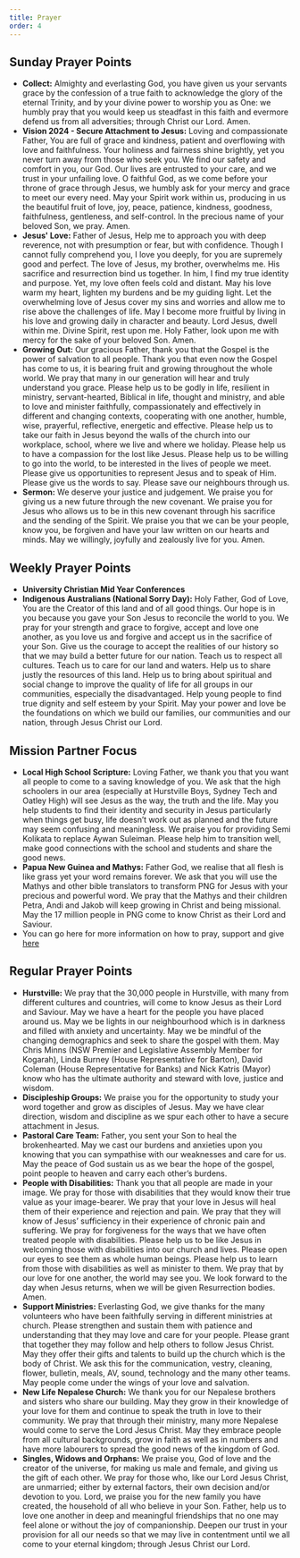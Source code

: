 ```yaml
---
title: Prayer
order: 4
---
```


## Sunday Prayer Points


- **Collect:** Almighty and everlasting God, you have given us your servants grace by the confession of a true faith to acknowledge the glory of the eternal Trinity, and by your divine power to worship you as One: we humbly pray that you would keep us steadfast in this faith and evermore defend us from all adversities; through Christ our Lord. Amen.
- **Vision 2024 - Secure Attachment to Jesus:** Loving and compassionate Father, You are full of grace and kindness, patient and overflowing with love and faithfulness. Your holiness and fairness shine brightly, yet you never turn away from those who seek you. We find our safety and comfort in you, our God. Our lives are entrusted to your care, and we trust in your unfailing love. O faithful God, as we come before your throne of grace through Jesus, we humbly ask for your mercy and grace to meet our every need. May your Spirit work within us, producing in us the beautiful fruit of love, joy, peace, patience, kindness, goodness, faithfulness, gentleness, and self-control. In the precious name of your beloved Son, we pray. Amen.
- **Jesus' Love:** Father of Jesus, Help me to approach you with deep reverence, not with presumption or fear, but with confidence. Though I cannot fully comprehend you, I love you deeply, for you are supremely good and perfect. The love of Jesus, my brother, overwhelms me. His sacrifice and resurrection bind us together. In him, I find my true identity and purpose. Yet, my love often feels cold and distant. May his love warm my heart, lighten my burdens and be my guiding light. Let the overwhelming love of Jesus cover my sins and worries and allow me to rise above the challenges of life. May I become more fruitful by living in his love and growing daily in character and beauty. Lord Jesus, dwell within me. Divine Spirit, rest upon me. Holy Father, look upon me with mercy for the sake of your beloved Son. Amen.
- **Growing Out:** Our gracious Father, thank you that the Gospel is the power of salvation to all people. Thank you that even now the Gospel has come to us, it is bearing fruit and growing throughout the whole world. We pray that many in our generation will hear and truly understand you grace. Please help us to be godly in life, resilient in ministry, servant-hearted, Biblical in life, thought and ministry, and able to love and minister faithfully, compassionately and effectively in different and changing contexts, cooperating with one another, humble, wise, prayerful, reflective, energetic and effective. Please help us to take our faith in Jesus beyond the walls of the church into our workplace, school, where we live and where we holiday. Please help us to have a compassion for the lost like Jesus. Please help us to be willing to go into the world, to be interested in the lives of people we meet. Please give us opportunities to represent Jesus and to speak of Him. Please give us the words to say. Please save our neighbours through us.
- **Sermon:** We deserve your justice and judgement. We praise you for giving us a new future through the new covenant. We praise you for Jesus who allows us to be in this new covenant through his sacrifice and the sending of the Spirit. We praise you that we can be your people, know you, be forgiven and have your law written on our hearts and minds. May we willingly, joyfully and zealously live for you. Amen.  

## Weekly Prayer Points

- **University Christian Mid Year Conferences** 
- **Indigenous Australians (National Sorry Day):** Holy Father, God of Love, You are the Creator of this land and of all good things. Our hope is in you because you gave your Son Jesus to reconcile the world to you. We pray for your strength and grace to forgive, accept and love one another, as you love us and forgive and accept us in the sacrifice of your Son. Give us the courage to accept the realities of our history so that we may build a better future for our nation. Teach us to respect all cultures. Teach us to care for our land and waters. Help us to share justly the resources of this land. Help us to bring about spiritual and social change to improve the quality of life for all groups in our communities, especially the disadvantaged. Help young people to find true dignity and self esteem by your Spirit. May your power and love be the foundations on which we build our families, our communities and our nation, through Jesus Christ our Lord.


## Mission Partner Focus

- **Local High School Scripture:** Loving Father, we thank you that you want all people to come to a saving knowledge of you. We ask that the high schoolers in our area (especially at Hurstville Boys, Sydney Tech and Oatley High) will see Jesus as the way, the truth and the life. May you help students to find their identity and security in Jesus particularly when things get busy, life doesn’t work out as planned and the future may seem confusing and meaningless. We praise you for providing Semi Kolikata to replace Aywan Suleiman. Please help him to transition well, make good connections with the school and students and share the good news.
- **Papua New Guinea and Mathys:** Father God, we realise that all flesh is like grass yet your word remains forever. We ask that you will use the Mathys and other bible translators to transform PNG for Jesus with your precious and powerful word. We pray that the Mathys and their children Petra, Andi and Jakob will keep growing in Christ and being missional. May the 17 million people in PNG come to know Christ as their Lord and Saviour. 
- You can go here for more information on how to pray, support and give [here](https://stgeorgeshurstville.org.au/mission-partners)


## Regular Prayer Points

- **Hurstville:** We pray that the 30,000 people in Hurstville, with many from different cultures and countries, will come to know Jesus as their Lord and Saviour. May we have a heart for the people you have placed around us. May we be lights in our neighbourhood which is in darkness and filled with anxiety and uncertainty. May we be mindful of the changing demographics and seek to share the gospel with them. May Chris Minns (NSW Premier and Legislative Assembly Member for Kogarah), Linda Burney (House Representative for Barton), David Coleman (House Representative for Banks) and Nick Katris (Mayor) know who has the ultimate authority and steward with love, justice and wisdom. 
- **Discipleship Groups:** We praise you for the opportunity to study your word together and grow as disciples of Jesus. May we have clear direction, wisdom and discipline as we spur each other to have a secure attachment in Jesus.
- **Pastoral Care Team:** Father, you sent your Son to heal the brokenhearted. May we cast our burdens and anxieties upon you knowing that you can sympathise with our weaknesses and care for us. May the peace of God sustain us as we bear the hope of the gospel, point people to heaven and carry each other’s burdens.
- **People with Disabilities:** Thank you that all people are made in your image. We pray for those with disabilities that they would know their true value as your image-bearer. We pray that your love in Jesus will heal them of their experience and rejection and pain. We pray that they will know of Jesus’ sufficiency in their experience of chronic pain and suffering. We pray for forgiveness for the ways that we have often treated people with disabilities. Please help us to be like Jesus in welcoming those with disabilities into our church and lives. Please open our eyes to see them as whole human beings. Please help us to learn from those with disabilities as well as minister to them. We pray that by our love for one another, the world may see you. We look forward to the day when Jesus returns, when we will be given Resurrection bodies. Amen.
- **Support Ministries:** Everlasting God, we give thanks for the many volunteers who have been faithfully serving in different ministries at church. Please strengthen and sustain them with patience and understanding that they may love and care for your people. Please grant that together they may follow and help others to follow Jesus Christ. May they offer their gifts and talents to build up the church which is the body of Christ. We ask this for the communication, vestry, cleaning, flower, bulletin, meals, AV, sound, technology and the many other teams. May people come under the wings of your love and salvation.
- **New Life Nepalese Church:** We thank you for our Nepalese brothers and sisters who share our building. May they grow in their knowledge of your love for them and continue to speak the truth in love to their community. We pray that through their ministry, many more Nepalese would come to serve the Lord Jesus Christ. May they embrace people from all cultural backgrounds, ⁠⁠grow in faith as well as in numbers and have more labourers to spread the good news of the kingdom of God. 
- **Singles, Widows and Orphans:** We praise you, God of love and the creator of the universe, for making us male and female, and giving us the gift of each other. We pray for those who, like our Lord Jesus Christ, are unmarried; either by external factors, their own decision and/or devotion to you. Lord, we praise you for the new family you have created, the household of all who believe in your Son. Father, help us to love one another in deep and meaningful friendships that no one may feel alone or without the joy of companionship. Deepen our trust in your provision for all our needs so that we may live in contentment until we all come to your eternal kingdom; through Jesus Christ our Lord.
